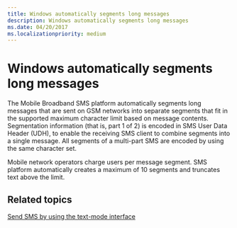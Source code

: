 ```yaml
---
title: Windows automatically segments long messages
description: Windows automatically segments long messages
ms.date: 04/20/2017
ms.localizationpriority: medium
---
```


# Windows automatically segments long messages


The Mobile Broadband SMS platform automatically segments long messages that are sent on GSM networks into separate segments that fit in the supported maximum character limit based on message contents. Segmentation information (that is, part 1 of 2) is encoded in SMS User Data Header (UDH), to enable the receiving SMS client to combine segments into a single message. All segments of a multi-part SMS are encoded by using the same character set.

Mobile network operators charge users per message segment. SMS platform automatically creates a maximum of 10 segments and truncates text above the limit.

## <span id="related_topics"></span>Related topics


[Send SMS by using the text-mode interface](calculate-characters-and-segments-of-a-draft-sms.md)

 

 






